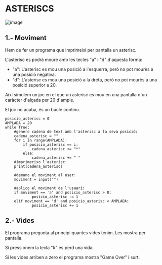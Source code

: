 # ASTERISCS

![image](https://github.com/XaSaFa/IntroduccioProgramacio/assets/110727546/d7636e11-0fe7-4b72-a746-8d915abe147f)

## 1.- Moviment

Hem de fer un programa que imprimeixi per pantalla un asterisc.

L'asterisc es podrà moure amb les tecles "a" i "d" d'aquesta forma:

- "a": L'asterisc es mou una posició a l'esquerra, però no pot mourès a una posició negativa.
- "d": L'asterisc es mou una posició a la dreta, però no pot mourès a una posició superior a 20.

Així simulem un joc en el que un asterisc es mou en una pantalla d'un caràcter d'alçada per 20 d'ample.

El joc no acaba, és un bucle continu.

```
posicio_asterisc = 0
AMPLADA = 20
while True:
    #genero cadena de text amb l'asterisc a la seva posició:
    cadena_asterisc = ""
    for i in range(AMPLADA):
        if posicio_asterisc == i:
            cadena_asterisc += "*"
        else:
            cadena_asterisc += " "
    #imprimerixo l'asterisc:
    print(cadena_asterisc)

    #demano el moviment al user:
    moviment = input("")

    #aplico el moviment de l'usuari:
    if moviment == 'a' and posicio_asterisc > 0:
            posicio_asterisc -= 1
    elif moviment == 'd' and posicio_asterisc < AMPLADA:
            posicio_asterisc += 1
```

## 2.- Vides

El programa pregunta al principi quantes vides tenim.
Les mostra per pantalla.

Si pressionem la tecla "k" es perd una vida.

Si les vides arriben a zero el programa mostra "Game Over" i surt.

